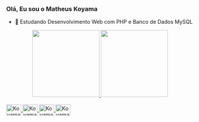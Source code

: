 ###  Olá, Eu sou o Matheus Koyama

- 🌱 Estudando Desenvolvimento Web com PHP e Banco de Dados MySQL


<div align="center">
  <a href="https://github.com/rafaballerini">
  <img height="180em" src="https://github-readme-stats.vercel.app/api?username=Koyama8&show_icons=true&theme=highcontrast&include_all_commits=true&count_private=true"/>
  <img height="180em" src="https://github-readme-stats.vercel.app/api/top-langs/?username=mskoyama&layout=compact&langs_count=7&theme=highcontrast"/>
</div>
<div style="display: inline_block"><br>
  <img align="center" alt="Koyama8" height="30" width="40" src="https://cdn.jsdelivr.net/gh/devicons/devicon/icons/html5/html5-original.svg" />
  <img align="center" alt="Koyama8" height="30" width="40" src="https://cdn.jsdelivr.net/gh/devicons/devicon/icons/css3/css3-original.svg" />
  <img align="center" alt="Koyama8" height="30" width="40" src="https://cdn.jsdelivr.net/gh/devicons/devicon/icons/php/php-original.svg" />
  <img align="center" alt="Koyama8" height="30" width="40" src="https://cdn.jsdelivr.net/gh/devicons/devicon/icons/java/java-original.svg" />
</div>
